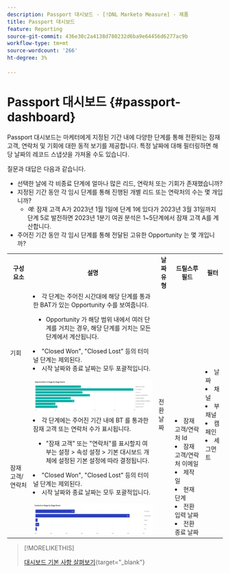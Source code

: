 ```yaml
---
description: Passport 대시보드 - [!DNL Marketo Measure] - 제품
title: Passport 대시보드
feature: Reporting
source-git-commit: 436e30c2a4138d780232d6ba9e64456d6277ac9b
workflow-type: tm+mt
source-wordcount: '266'
ht-degree: 3%

---
```


# Passport 대시보드 {#passport-dashboard}

Passport 대시보드는 마케터에게 지정된 기간 내에 다양한 단계를 통해 전환되는 잠재 고객, 연락처 및 기회에 대한 동적 보기를 제공합니다. 특정 날짜에 대해 필터링하면 해당 날짜의 레코드 스냅샷을 가져올 수도 있습니다.

질문과 대답은 다음과 같습니다.

* 선택한 날에 각 비종료 단계에 얼마나 많은 리드, 연락처 또는 기회가 존재했습니까?
* 지정된 기간 동안 각 임시 단계를 통해 진행된 개별 리드 또는 연락처의 수는 몇 개입니까?
   * _예_: 잠재 고객 A가 2023년 1월 1일에 단계 1에 있다가 2023년 3월 31일까지 단계 5로 발전하면 2023년 1분기 여권 분석은 1~5단계에서 잠재 고객 A를 계산합니다.
* 주어진 기간 동안 각 임시 단계를 통해 전달된 고유한 Opportunity 는 몇 개입니까?

<table style="table-layout:auto"> 
<tbody>
<tr> 
   <th>구성 요소</th> 
   <th>설명</th>
   <th>날짜 유형</th>
   <th>드릴스루 필드</th>
   <th>필터</th>
  </tr>
  <tr>
    <td>기회</td>
    <td><li>각 단계는 주어진 시간대에 해당 단계를 통과한 BAT가 있는 Opportunity 수를 보여줍니다.</li>
<ul style="padding-left: 30px;"><li>Opportunity 가 해당 범위 내에서 여러 단계를 거치는 경우, 해당 단계를 거치는 모든 단계에서 계산됩니다.</li></ul>
<li>"Closed Won", "Closed Lost" 등의 터미널 단계는 제외된다.</li>
<li>시작 날짜와 종료 날짜는 모두 포괄적입니다.</li>
<br/><img src="assets/passport-dashboard-1.png" width="600"></td>
    <td rowspan="2">전환 날짜</td>
    <td></td>
    <td rowspan="2"><li>날짜</li>
<li>채널</li>
<li>부채널</li>
<li>캠페인</li>
<li>세그먼트</li></td>
  </tr>
  <tr>
    <td>잠재 고객/연락처</td>
    <td><li>각 단계에는 주어진 기간 내에 BT 를 통과한 잠재 고객 또는 연락처 수가 표시됩니다.</li>
<ul style="padding-left: 30px;"><li>"잠재 고객" 또는 "연락처"를 표시할지 여부는 설정 &gt; 속성 설정 &gt; 기본 대시보드 개체에 설정된 기본 설정에 따라 결정됩니다.</li></ul>
<li>"Closed Won", "Closed Lost" 등의 터미널 단계는 제외된다.</li>
<li>시작 날짜와 종료 날짜는 모두 포괄적입니다.</li>
<br/><img src="assets/passport-dashboard-2.png" width="600"></td>
    <td><li>잠재 고객/연락처 Id</li>
<li>잠재 고객/연락처 이메일</li>
<li>제작일</li>
<li>현재 단계</li>
<li>전환 입력 날짜</li>
<li>전환 종료 날짜</li></td>
  </tr>
</tbody>
</table>

>[!MORELIKETHIS]
>
>[대시보드 기본 사항 살펴보기](/help/marketo-measure-discover-ui/dashboards/discover-dashboard-basics.md){target="_blank"}
